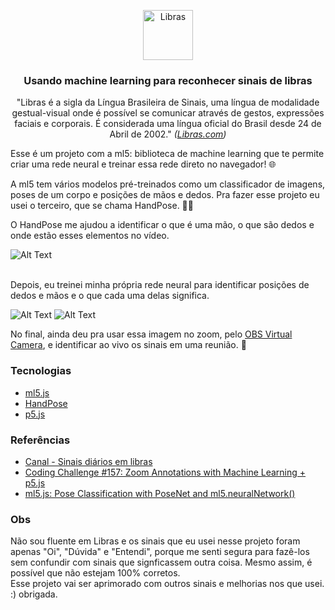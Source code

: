 <p align="center">
<img src="https://www.ifmg.edu.br/conselheirolafaiete/noticias/anexos-noticias/libras-768x767.png/@@images/image.png" alt="Libras" width="80" height="80">
<h3 align="center">Usando machine learning para reconhecer sinais de libras</h3>
</p>
<p align="center">"Libras é a sigla da Língua Brasileira de Sinais, uma língua de modalidade gestual-visual onde é possível se comunicar através de gestos, expressões faciais e corporais. É considerada uma língua oficial do Brasil desde 24 de Abril de 2002." <i>(<a href="https://libras.com">Libras.com</a>)</i></p>

Esse é um projeto com a ml5: biblioteca de machine learning que te permite criar uma rede neural e treinar essa rede direto no navegador! 🌐

A ml5 tem vários modelos pré-treinados como um classificador de imagens, poses de um corpo e posições de mãos e dedos. Pra fazer esse projeto eu usei o terceiro, que se chama HandPose. 🙋‍♀️

O HandPose me ajudou a identificar o que é uma mão, o que são dedos e onde estão esses elementos no vídeo. 

![Alt Text](https://media.giphy.com/media/UiWilQulmHXeLcnWhT/giphy.gif)</br></br>

Depois, eu treinei minha própria rede neural para identificar posições de dedos e mãos e o que cada uma delas significa.

![Alt Text](https://media.giphy.com/media/VEQmZ487UX2VGqyiW7/giphy.gif)
![Alt Text](https://media.giphy.com/media/vTO5ieTKZ2KVEkKL5w/giphy.gif)


No final, ainda deu pra usar essa imagem no zoom, pelo <a href="https://obsproject.com">OBS Virtual Camera</a>, e identificar ao vivo os sinais em uma reunião. 🤝




### Tecnologias
* <a href="https://ml5js.org">ml5.js</a>
* <a href="https://learn.ml5js.org/#/reference/handpose">HandPose</a>
* <a href="https://p5js.org">p5.js</a>

### Referências
* <a href="https://www.youtube.com/channel/UCBMCoXdeIq_NP6ihSh0RI_w">Canal - Sinais diários em libras</a>
* <a href="https://www.youtube.com/watch?v=9z9mbiOZqSs&t=922s">Coding Challenge #157: Zoom Annotations with Machine Learning + p5.js</a>
* <a href="https://www.youtube.com/watch?v=FYgYyq-xqAw&t=1384s">ml5.js: Pose Classification with PoseNet and ml5.neuralNetwork()</a>
 
### Obs
<p> Não sou fluente em Libras e os sinais que eu usei nesse projeto foram apenas "Oi", "Dúvida" e "Entendi", porque me senti segura para fazê-los sem confundir com sinais que signficassem outra coisa. Mesmo assim, é possível que não estejam 100% corretos. 
</br> Esse projeto vai ser aprimorado com outros sinais e melhorias nos que usei. :) obrigada.  </p>

